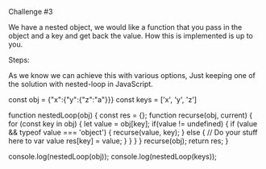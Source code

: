 Challenge #3

We have a nested object, we would like a function that you pass in the object and a key and get back the value. How this is implemented is up to you.

Steps:

As we know we can achieve this with various options, Just keeping one of the solution with nested-loop in JavaScript.


const obj = {"x":{"y":{"z":"a"}}}
const keys = ['x', 'y', 'z']

function nestedLoop(obj) {
    const res = {};
    function recurse(obj, current) {
        for (const key in obj) {
            let value = obj[key];
            if(value != undefined) {
                if (value && typeof value === 'object') {
                    recurse(value, key);
                } else {
                  	// Do your stuff here to var value
                    res[key] = value;
                }
            }
        }
    }
    recurse(obj);
    return res;
}

console.log(nestedLoop(obj));
console.log(nestedLoop(keys));